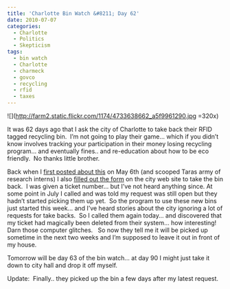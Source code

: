 ```yaml
---
title: 'Charlotte Bin Watch &#8211; Day 62'
date: 2010-07-07
categories:
  - Charlotte
  - Politics
  - Skepticism
tags:
  - bin watch
  - Charlotte
  - charmeck
  - govco
  - recycling
  - rfid
  - taxes
---
```


![](http://farm2.static.flickr.com/1174/4733638662_a5f9961290.jpg =320x)

It was 62 days ago that I ask the city of Charlotte to take back their RFID tagged recycling bin.  I’m not going to play their game… which if you didn’t know involves tracking your participation in their money losing recycling program… and eventually fines.. and re-education about how to be eco friendly.  No thanks little brother.

Back when I [first posted about this][2] on May 6th (and scooped Taras army of research interns) I also [filled out the form][3] on the city web site to take the bin back.  I was given a ticket number… but I’ve not heard anything since. At some point in July I called and was told my request was still open but they hadn’t started picking them up yet.  So the program to use these new bins just started this week… and I’ve heard stories about the city ignoring a lot of requests for take backs.  So I called them again today… and discovered that my ticket had magically been deleted from their system… how interesting!  Darn those computer glitches.   So now they tell me it will be picked up sometime in the next two weeks and I’m supposed to leave it out in front of my house.

 [2]: /2010/05/charmeck-is-broke-but-has-money-to-track-our-garbage/
 [3]: http://servicerequest.charmeck.org/Emweb/mnt/Request04Entry01Contact.asp?sk=VMRgCnns3Bwh4tv

Tomorrow will be day 63 of the bin watch… at day 90 I might just take it down to city hall and drop it off myself.

Update:  Finally.. they picked up the bin a few days after my latest request.
